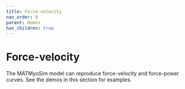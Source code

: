 ```yaml
---
title: Force-velocity
nav_order: 9
parent: Demos
has_children: true
---
```


# Force-velocity

The MATMyoSim model can reproduce force-velocity and force-power curves. See the demos in this section for examples.
